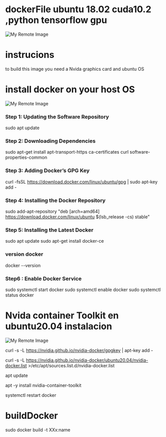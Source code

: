 # dockerFile ubuntu 18.02 cuda10.2 ,python tensorflow gpu
![My Remote Image](https://c0.klipartz.com/pngpicture/608/967/gratis-png-unidad-de-procesamiento-de-tensor-de-aprendizaje-profundo-aprendizaje-en-la-nube-computacion-en-nube-computacion-en-la-nube-thumbnail.png)

# instrucions

to build this image you need a Nvida graphics card and ubuntu OS

# install docker on your host OS
![My Remote Image](https://profile.es/wp-content/media/image.png)
### Step 1: Updating the Software Repository
sudo apt update
### Step 2: Downloading Dependencies
sudo apt-get install apt-transport-https ca-certificates curl software-properties-common

### Step 3: Adding Docker’s GPG Key
curl -fsSL https://download.docker.com/linux/ubuntu/gpg | sudo apt-key add -

### Step 4: Installing the Docker Repository
sudo add-apt-repository "deb [arch=amd64] https://download.docker.com/linux/ubuntu  $(lsb_release -cs)  stable"

### Step 5: Installing the Latest Docker
sudo apt update
sudo apt-get install docker-ce

### version docker
docker --version

### Step6 : Enable Docker Service 
sudo systemctl start docker
sudo systemctl enable docker
sudo systemctl status docker

# Nvida container Toolkit en ubuntu20.04 instalacion 
![My Remote Image](https://developer.nvidia.com/blog/wp-content/uploads/2018/05/dgx-docker-625x592.png)

curl -s -L https://nvidia.github.io/nvidia-docker/gpgkey | apt-key add - 

curl -s -L https://nvidia.github.io/nvidia-docker/ubuntu20.04/nvidia-docker.list >/etc/apt/sources.list.d/nvidia-docker.list 

apt update 

apt -y install nvidia-container-toolkit 

systemctl restart docker 

# buildDocker
sudo docker build -t XXx:name
